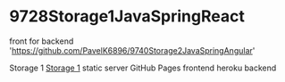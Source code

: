 # 9728Storage1JavaSpringReact

front for backend 'https://github.com/PavelK6896/9740Storage2JavaSpringAngular' 

Storage 1 [Storage 1](https://pavelk6896.github.io/9728Storage1JavaSpringReact/) 
static server GitHub Pages frontend heroku backend


